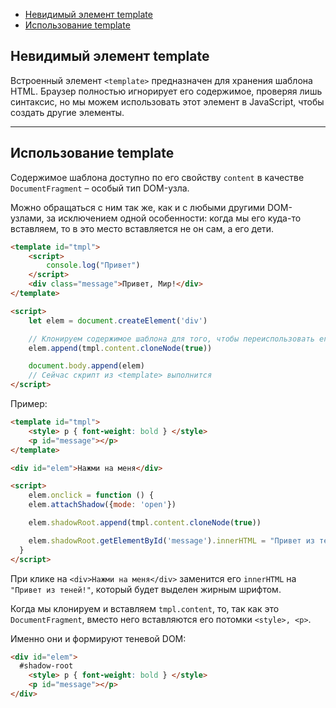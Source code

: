 - [Невидимый элемент template](#невидимый-элемент-template)
- [Использование template](#использование-template)

## Невидимый элемент template

Встроенный элемент `<template>` предназначен для хранения шаблона HTML. Браузер полностью игнорирует его содержимое, проверяя лишь синтаксис, но мы можем использовать этот элемент в JavaScript, чтобы создать другие элементы.
***

## Использование template

Содержимое шаблона доступно по его свойству `content` в качестве `DocumentFragment` – особый тип DOM-узла.

Можно обращаться с ним так же, как и с любыми другими DOM-узлами, за исключением одной особенности: когда мы его куда-то вставляем, то в это место вставляется не он сам, а его дети.

```html
<template id="tmpl">
    <script>
        console.log("Привет")
    </script>
    <div class="message">Привет, Мир!</div>
</template>

<script>
    let elem = document.createElement('div')

    // Клонируем содержимое шаблона для того, чтобы переиспользовать его несколько раз
    elem.append(tmpl.content.cloneNode(true))

    document.body.append(elem)
    // Сейчас скрипт из <template> выполнится
</script>
```

Пример:

```html
<template id="tmpl">
    <style> p { font-weight: bold } </style>
    <p id="message"></p>
</template>

<div id="elem">Нажми на меня</div>

<script>
    elem.onclick = function () {
    elem.attachShadow({mode: 'open'})

    elem.shadowRoot.append(tmpl.content.cloneNode(true)) 

    elem.shadowRoot.getElementById('message').innerHTML = "Привет из теней!"
  }
</script>
```

При клике на `<div>Нажми на меня</div>` заменится его `innerHTML` на `"Привет из теней!"`, который будет выделен жирным шрифтом.

Когда мы клонируем и вставляем `tmpl.content`, то, так как это `DocumentFragment`, вместо него вставляются его потомки `<style>, <p>`.

Именно они и формируют теневой DOM:


```HTML
<div id="elem">
  #shadow-root
    <style> p { font-weight: bold } </style>
    <p id="message"></p>
</div>
```



